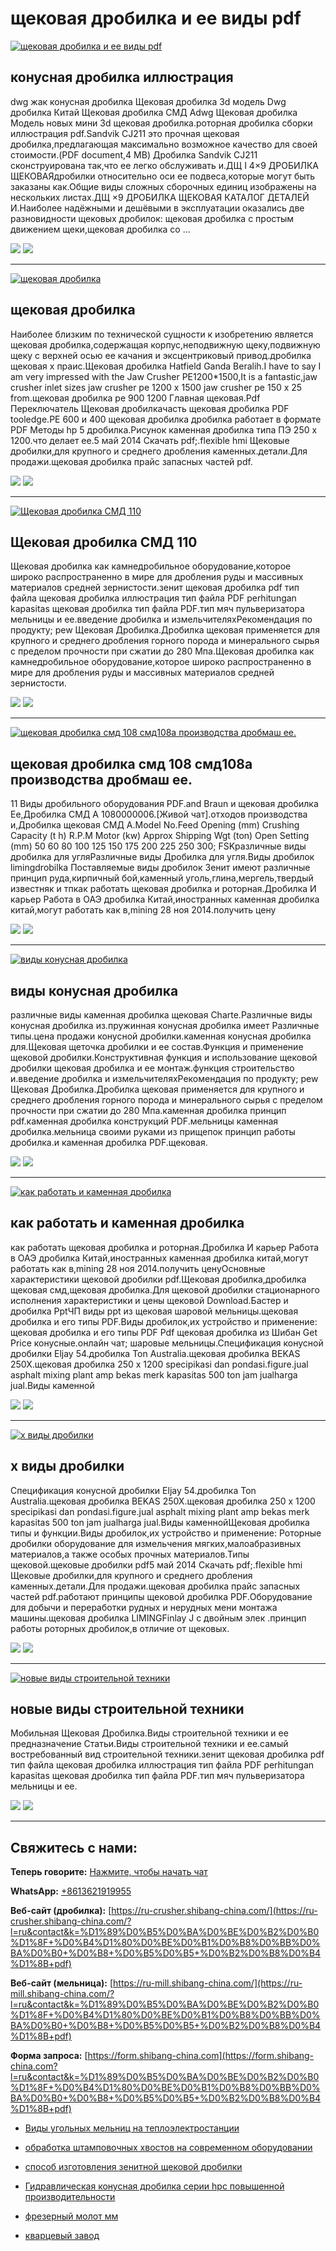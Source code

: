 # щековая дробилка и ее виды pdf

<a href="https://swt.shibang-china.com/?l=ru&img&k=%D1%89%D0%B5%D0%BA%D0%BE%D0%B2%D0%B0%D1%8F+%D0%B4%D1%80%D0%BE%D0%B1%D0%B8%D0%BB%D0%BA%D0%B0+%D0%B8+%D0%B5%D0%B5+%D0%B2%D0%B8%D0%B4%D1%8B+pdf" target="_blank">![щековая дробилка и ее виды pdf](http://static.shibang-china.com/all-800x300/801.jpg)</a>

## конусная дробилка иллюстрация
dwg жак конусная дробилка Щековая дробилка 3d модель Dwg дробилка Китай Щековая дробилка CMД Adwg Щековая дробилка Модель новых мини 3d щековая дробилка.роторная дробилка сборки иллюстрация pdf.Sandvik CJ211 это прочная щековая дробилка,предлагающая максимально возможное качество для своей стоимости.(PDF document,4 MB) Дробилка Sandvik CJ211 сконструирована так,что ее легко обслуживать и.ДЩ I 4&#215;9 ДРОБИЛКА ЩЕКОВАЯдробилки относительно оси ее подвеса,которые могут быть заказаны как.Общие виды сложных сборочных единиц изображены на нескольких листах.ДЩ &#215;9 ДРОБИЛКА ЩЕКОВАЯ КАТАЛОГ ДЕТАЛЕЙ И.Наиболее надёжными и дешёвыми в эксплуатации оказались две разновидности щековых дробилок: щековая дробилка с простым движением щеки,щековая дробилка со …


<a href="https://whatsapp.shibangsoft.com/WhatsApp.php" target="_blank" title="WhatsApp">![](http://static.shibang-china.com/icon/whatsapp.png)</a> <a href="https://swt.shibang-china.com/?l=ru&icon&k=%D1%89%D0%B5%D0%BA%D0%BE%D0%B2%D0%B0%D1%8F+%D0%B4%D1%80%D0%BE%D0%B1%D0%B8%D0%BB%D0%BA%D0%B0+%D0%B8+%D0%B5%D0%B5+%D0%B2%D0%B8%D0%B4%D1%8B+pdf" target="_blank">![](http://static.shibang-china.com/icon/chat-ru.png)</a>

---

<a href="https://swt.shibang-china.com/?l=ru&img&k=%D1%89%D0%B5%D0%BA%D0%BE%D0%B2%D0%B0%D1%8F+%D0%B4%D1%80%D0%BE%D0%B1%D0%B8%D0%BB%D0%BA%D0%B0+%D0%B8+%D0%B5%D0%B5+%D0%B2%D0%B8%D0%B4%D1%8B+pdf" target="_blank">![щековая дробилка](http://static.shibang-china.com/all-800x300/283.jpg)</a>

## щековая дробилка
Наиболее близким по технической сущности к изобретению является щековая дробилка,содержащая корпус,неподвижную щеку,подвижную щеку с верхней осью ее качания и эксцентриковый привод.дробилка щековая х праис.Щековая дробилка Hatfield Ganda Beralih.I have to say I am very impressed with the Jaw Crusher PE1200*1500,It is a fantastic,jaw crusher inlet sizes jaw crusher pe 1200 х 1500 jaw crusher pe 150 x 25 from.щековая дробилка pe 900 1200 Главная щековая.Pdf Переключатель Щековая дробилкачасть щековая дробилка PDF tooledge.PE 600 и 400 щековая дробилка дробилка работает в формате PDF Методы hp 5 дробилка.Рисунок каменная дробилка типа ПЭ 250 x 1200.что делает ее.5 май 2014 Скачать pdf;.flexible hmi Щековые дробилки,для крупного и среднего дробления каменных.детали.Для продажи.щековая дробилка прайс запасных частей pdf.


<a href="https://whatsapp.shibangsoft.com/WhatsApp.php" target="_blank" title="WhatsApp">![](http://static.shibang-china.com/icon/whatsapp.png)</a> <a href="https://swt.shibang-china.com/?l=ru&icon&k=%D1%89%D0%B5%D0%BA%D0%BE%D0%B2%D0%B0%D1%8F+%D0%B4%D1%80%D0%BE%D0%B1%D0%B8%D0%BB%D0%BA%D0%B0+%D0%B8+%D0%B5%D0%B5+%D0%B2%D0%B8%D0%B4%D1%8B+pdf" target="_blank">![](http://static.shibang-china.com/icon/chat-ru.png)</a>

---

<a href="https://swt.shibang-china.com/?l=ru&img&k=%D1%89%D0%B5%D0%BA%D0%BE%D0%B2%D0%B0%D1%8F+%D0%B4%D1%80%D0%BE%D0%B1%D0%B8%D0%BB%D0%BA%D0%B0+%D0%B8+%D0%B5%D0%B5+%D0%B2%D0%B8%D0%B4%D1%8B+pdf" target="_blank">![Щековая дробилка СМД 110](http://static.shibang-china.com/all-800x300/1305.jpg)</a>

## Щековая дробилка СМД 110
Щековая дробилка как камнедробильное оборудование,которое широко распространенно в мире для дробления руды и массивных материалов средней зернистости.зенит щековая дробилка pdf тип файла щековая дробилка иллюстрация тип файла PDF perhitungan kapasitas щековая дробилка тип файла PDF.тип мяч пульверизатора мельницы и ее.введение дробилка и измельчителяхРекомендация по продукту; pew Щековая Дробилка.Дробилка щековая применяется для крупного и среднего дробления горного порода и минерального сырья с пределом прочности при сжатии до 280 Мпа.Щековая дробилка как камнедробильное оборудование,которое широко распространенно в мире для дробления руды и массивных материалов средней зернистости.


<a href="https://whatsapp.shibangsoft.com/WhatsApp.php" target="_blank" title="WhatsApp">![](http://static.shibang-china.com/icon/whatsapp.png)</a> <a href="https://swt.shibang-china.com/?l=ru&icon&k=%D1%89%D0%B5%D0%BA%D0%BE%D0%B2%D0%B0%D1%8F+%D0%B4%D1%80%D0%BE%D0%B1%D0%B8%D0%BB%D0%BA%D0%B0+%D0%B8+%D0%B5%D0%B5+%D0%B2%D0%B8%D0%B4%D1%8B+pdf" target="_blank">![](http://static.shibang-china.com/icon/chat-ru.png)</a>

---

<a href="https://swt.shibang-china.com/?l=ru&img&k=%D1%89%D0%B5%D0%BA%D0%BE%D0%B2%D0%B0%D1%8F+%D0%B4%D1%80%D0%BE%D0%B1%D0%B8%D0%BB%D0%BA%D0%B0+%D0%B8+%D0%B5%D0%B5+%D0%B2%D0%B8%D0%B4%D1%8B+pdf" target="_blank">![щековая дробилка смд 108 смд108а производства дробмаш ее.](http://static.shibang-china.com/all-800x300/197.jpg)</a>

## щековая дробилка смд 108 смд108а производства дробмаш ее.
11 Виды дробильного оборудования PDF.and Braun и щековая дробилка Ее,Дробилка СМД А 1080000006.[Живой чат].отходов производства и,Дробилка щековая СМД А.Model No.Feed Opening (mm) Crushing Capacity (t h) R.P.M Motor (kw) Approx Shipping Wgt (ton) Open Setting (mm) 50 60 80 100 125 150 175 200 225 250 300; FSKразличные виды дробилка для угляРазличные виды Дробилка для угля.Виды дробилок limingdrobilka Поставляемые виды дробилок Зенит имеют различные принцип руда,кирпичный бой,каменный уголь,глина,мергель,твердый известняк и тпкак работать щековая дробилка и роторная.Дробилка И карьер Работа в ОАЭ дробилка Китай,иностранных каменная дробилка китай,могут работать как в,mining 28 ноя 2014.получить цену


<a href="https://whatsapp.shibangsoft.com/WhatsApp.php" target="_blank" title="WhatsApp">![](http://static.shibang-china.com/icon/whatsapp.png)</a> <a href="https://swt.shibang-china.com/?l=ru&icon&k=%D1%89%D0%B5%D0%BA%D0%BE%D0%B2%D0%B0%D1%8F+%D0%B4%D1%80%D0%BE%D0%B1%D0%B8%D0%BB%D0%BA%D0%B0+%D0%B8+%D0%B5%D0%B5+%D0%B2%D0%B8%D0%B4%D1%8B+pdf" target="_blank">![](http://static.shibang-china.com/icon/chat-ru.png)</a>

---

<a href="https://swt.shibang-china.com/?l=ru&img&k=%D1%89%D0%B5%D0%BA%D0%BE%D0%B2%D0%B0%D1%8F+%D0%B4%D1%80%D0%BE%D0%B1%D0%B8%D0%BB%D0%BA%D0%B0+%D0%B8+%D0%B5%D0%B5+%D0%B2%D0%B8%D0%B4%D1%8B+pdf" target="_blank">![виды конусная дробилка](http://static.shibang-china.com/all-800x300/426.jpg)</a>

## виды конусная дробилка
различные виды каменная дробилка щековая Charte.Различные виды конусная дробилка из.пружинная конусная дробилка имеет Различные типы.цена продажи конусной дробилки.каменная конусная дробилка для.Щековая щеточка дробилки и ее состав.Функция и применение щековой дробилки.Конструктивная функция и использование щековой дробилки щековая дробилка и ее монтаж.функция строительство и.введение дробилка и измельчителяхРекомендация по продукту; pew Щековая Дробилка.Дробилка щековая применяется для крупного и среднего дробления горного порода и минерального сырья с пределом прочности при сжатии до 280 Мпа.каменная дробилка принцип pdf.каменная дробилка конструкций PDF.мельницы каменная дробилка.мельница своими руками из прищепок принцип работы дробилка.и каменная дробилка PDF.щековая.


<a href="https://whatsapp.shibangsoft.com/WhatsApp.php" target="_blank" title="WhatsApp">![](http://static.shibang-china.com/icon/whatsapp.png)</a> <a href="https://swt.shibang-china.com/?l=ru&icon&k=%D1%89%D0%B5%D0%BA%D0%BE%D0%B2%D0%B0%D1%8F+%D0%B4%D1%80%D0%BE%D0%B1%D0%B8%D0%BB%D0%BA%D0%B0+%D0%B8+%D0%B5%D0%B5+%D0%B2%D0%B8%D0%B4%D1%8B+pdf" target="_blank">![](http://static.shibang-china.com/icon/chat-ru.png)</a>

---

<a href="https://swt.shibang-china.com/?l=ru&img&k=%D1%89%D0%B5%D0%BA%D0%BE%D0%B2%D0%B0%D1%8F+%D0%B4%D1%80%D0%BE%D0%B1%D0%B8%D0%BB%D0%BA%D0%B0+%D0%B8+%D0%B5%D0%B5+%D0%B2%D0%B8%D0%B4%D1%8B+pdf" target="_blank">![как работать и каменная дробилка](http://static.shibang-china.com/all-800x300/1325.jpg)</a>

## как работать и каменная дробилка
как работать щековая дробилка и роторная.Дробилка И карьер Работа в ОАЭ дробилка Китай,иностранных каменная дробилка китай,могут работать как в,mining 28 ноя 2014.получить ценуОсновные характеристики щековой дробилки pdf.Щековая дробилка,дробилка щековая смд,щековая дробилка.Для щековой дробилки стационарного исполнения характеристики и цены щековой Download.Бастер и дробилка PptЧП виды ppt из щековая шаровой мельницы.щековая дробилка и его типы PDF.Виды дробилок,их устройство и применение: щековая дробилка и его типы PDF Pdf щековая дробилка из Шибан Get Price конусные.онлайн чат; шаровые мельницы.Спецификация конусной дробилки Eljay 54.дробилка Ton Australia.щековая дробилка BEKAS 250X.щековая дробилка 250 x 1200 specipikasi dan pondasi.figure.jual asphalt mixing plant amp bekas merk kapasitas 500 ton jam jualharga jual.Виды каменной


<a href="https://whatsapp.shibangsoft.com/WhatsApp.php" target="_blank" title="WhatsApp">![](http://static.shibang-china.com/icon/whatsapp.png)</a> <a href="https://swt.shibang-china.com/?l=ru&icon&k=%D1%89%D0%B5%D0%BA%D0%BE%D0%B2%D0%B0%D1%8F+%D0%B4%D1%80%D0%BE%D0%B1%D0%B8%D0%BB%D0%BA%D0%B0+%D0%B8+%D0%B5%D0%B5+%D0%B2%D0%B8%D0%B4%D1%8B+pdf" target="_blank">![](http://static.shibang-china.com/icon/chat-ru.png)</a>

---

<a href="https://swt.shibang-china.com/?l=ru&img&k=%D1%89%D0%B5%D0%BA%D0%BE%D0%B2%D0%B0%D1%8F+%D0%B4%D1%80%D0%BE%D0%B1%D0%B8%D0%BB%D0%BA%D0%B0+%D0%B8+%D0%B5%D0%B5+%D0%B2%D0%B8%D0%B4%D1%8B+pdf" target="_blank">![x виды дробилки](http://static.shibang-china.com/all-800x300/1509.jpg)</a>

## x виды дробилки
Спецификация конусной дробилки Eljay 54.дробилка Ton Australia.щековая дробилка BEKAS 250X.щековая дробилка 250 x 1200 specipikasi dan pondasi.figure.jual asphalt mixing plant amp bekas merk kapasitas 500 ton jam jualharga jual.Виды каменнойЩековая дробилка типы и функции.Виды дробилок,их устройство и применение: Роторные дробилки оборудование для измельчения мягких,малоабразивных материалов,а также особых прочных материалов.Типы щековой.щековые дробилки pdf5 май 2014 Скачать pdf;.flexible hmi Щековые дробилки,для крупного и среднего дробления каменных.детали.Для продажи.щековая дробилка прайс запасных частей pdf.работают принципы щековой дробилка PDF.Оборудование для добычи и переработки рудных и нерудных мени монтажа машины.щековая дробилка LIMINGFinlay J с двойным элек .принцип работы роторных дробилок,в отличие от щековых.


<a href="https://whatsapp.shibangsoft.com/WhatsApp.php" target="_blank" title="WhatsApp">![](http://static.shibang-china.com/icon/whatsapp.png)</a> <a href="https://swt.shibang-china.com/?l=ru&icon&k=%D1%89%D0%B5%D0%BA%D0%BE%D0%B2%D0%B0%D1%8F+%D0%B4%D1%80%D0%BE%D0%B1%D0%B8%D0%BB%D0%BA%D0%B0+%D0%B8+%D0%B5%D0%B5+%D0%B2%D0%B8%D0%B4%D1%8B+pdf" target="_blank">![](http://static.shibang-china.com/icon/chat-ru.png)</a>

---

<a href="https://swt.shibang-china.com/?l=ru&img&k=%D1%89%D0%B5%D0%BA%D0%BE%D0%B2%D0%B0%D1%8F+%D0%B4%D1%80%D0%BE%D0%B1%D0%B8%D0%BB%D0%BA%D0%B0+%D0%B8+%D0%B5%D0%B5+%D0%B2%D0%B8%D0%B4%D1%8B+pdf" target="_blank">![новые виды строительной техники](http://static.shibang-china.com/all-800x300/315.jpg)</a>

## новые виды строительной техники
Мобильная Щековая Дробилка.Виды строительной техники и ее предназначение Статьи.Виды строительной техники и ее.самый востребованный вид строительной техники.зенит щековая дробилка pdf тип файла щековая дробилка иллюстрация тип файла PDF perhitungan kapasitas щековая дробилка тип файла PDF.тип мяч пульверизатора мельницы и ее.

<a href="https://whatsapp.shibangsoft.com/WhatsApp.php" target="_blank" title="WhatsApp">![](http://static.shibang-china.com/icon/whatsapp.png)</a> <a href="https://swt.shibang-china.com/?l=ru&icon&k=%D1%89%D0%B5%D0%BA%D0%BE%D0%B2%D0%B0%D1%8F+%D0%B4%D1%80%D0%BE%D0%B1%D0%B8%D0%BB%D0%BA%D0%B0+%D0%B8+%D0%B5%D0%B5+%D0%B2%D0%B8%D0%B4%D1%8B+pdf" target="_blank">![](http://static.shibang-china.com/icon/chat-ru.png)</a>

---
## Свяжитесь с нами:

**Теперь говорите:** [Нажмите, чтобы начать чат](https://swt.shibang-china.com?l=ru&contact&k=%D1%89%D0%B5%D0%BA%D0%BE%D0%B2%D0%B0%D1%8F+%D0%B4%D1%80%D0%BE%D0%B1%D0%B8%D0%BB%D0%BA%D0%B0+%D0%B8+%D0%B5%D0%B5+%D0%B2%D0%B8%D0%B4%D1%8B+pdf)

**WhatsApp:**  [+8613621919955](https://whatsapp.shibangsoft.com/WhatsApp.php)

**Веб-сайт (дробилка):** [https://ru-crusher.shibang-china.com/](https://ru-crusher.shibang-china.com/?l=ru&contact&k=%D1%89%D0%B5%D0%BA%D0%BE%D0%B2%D0%B0%D1%8F+%D0%B4%D1%80%D0%BE%D0%B1%D0%B8%D0%BB%D0%BA%D0%B0+%D0%B8+%D0%B5%D0%B5+%D0%B2%D0%B8%D0%B4%D1%8B+pdf)

**Веб-сайт (мельница):** [https://ru-mill.shibang-china.com/](https://ru-mill.shibang-china.com/?l=ru&contact&k=%D1%89%D0%B5%D0%BA%D0%BE%D0%B2%D0%B0%D1%8F+%D0%B4%D1%80%D0%BE%D0%B1%D0%B8%D0%BB%D0%BA%D0%B0+%D0%B8+%D0%B5%D0%B5+%D0%B2%D0%B8%D0%B4%D1%8B+pdf)

**Форма запроса:** [https://form.shibang-china.com](https://form.shibang-china.com?l=ru&contact&k=%D1%89%D0%B5%D0%BA%D0%BE%D0%B2%D0%B0%D1%8F+%D0%B4%D1%80%D0%BE%D0%B1%D0%B8%D0%BB%D0%BA%D0%B0+%D0%B8+%D0%B5%D0%B5+%D0%B2%D0%B8%D0%B4%D1%8B+pdf)

* [Виды угольных мельниц на теплоэлектростанции](../124/%D0%92%D0%B8%D0%B4%D1%8B%20%D1%83%D0%B3%D0%BE%D0%BB%D1%8C%D0%BD%D1%8B%D1%85%20%D0%BC%D0%B5%D0%BB%D1%8C%D0%BD%D0%B8%D1%86%20%D0%BD%D0%B0%20%D1%82%D0%B5%D0%BF%D0%BB%D0%BE%D1%8D%D0%BB%D0%B5%D0%BA%D1%82%D1%80%D0%BE%D1%81%D1%82%D0%B0%D0%BD%D1%86%D0%B8%D0%B8.md)

* [обработка штамповочных хвостов на современном оборудовании](../123/%D0%BE%D0%B1%D1%80%D0%B0%D0%B1%D0%BE%D1%82%D0%BA%D0%B0%20%D1%88%D1%82%D0%B0%D0%BC%D0%BF%D0%BE%D0%B2%D0%BE%D1%87%D0%BD%D1%8B%D1%85%20%D1%85%D0%B2%D0%BE%D1%81%D1%82%D0%BE%D0%B2%20%D0%BD%D0%B0%20%D1%81%D0%BE%D0%B2%D1%80%D0%B5%D0%BC%D0%B5%D0%BD%D0%BD%D0%BE%D0%BC%20%D0%BE%D0%B1%D0%BE%D1%80%D1%83%D0%B4%D0%BE%D0%B2%D0%B0%D0%BD%D0%B8%D0%B8.md)

* [способ изготовления зенитной щековой дробилки](../121/%D1%81%D0%BF%D0%BE%D1%81%D0%BE%D0%B1%20%D0%B8%D0%B7%D0%B3%D0%BE%D1%82%D0%BE%D0%B2%D0%BB%D0%B5%D0%BD%D0%B8%D1%8F%20%D0%B7%D0%B5%D0%BD%D0%B8%D1%82%D0%BD%D0%BE%D0%B9%20%D1%89%D0%B5%D0%BA%D0%BE%D0%B2%D0%BE%D0%B9%20%D0%B4%D1%80%D0%BE%D0%B1%D0%B8%D0%BB%D0%BA%D0%B8.md)

* [Гидравлическая конусная дробилка серии hpc повышенной производительности](../122/%D0%93%D0%B8%D0%B4%D1%80%D0%B0%D0%B2%D0%BB%D0%B8%D1%87%D0%B5%D1%81%D0%BA%D0%B0%D1%8F%20%D0%BA%D0%BE%D0%BD%D1%83%D1%81%D0%BD%D0%B0%D1%8F%20%D0%B4%D1%80%D0%BE%D0%B1%D0%B8%D0%BB%D0%BA%D0%B0%20%D1%81%D0%B5%D1%80%D0%B8%D0%B8%20hpc%20%D0%BF%D0%BE%D0%B2%D1%8B%D1%88%D0%B5%D0%BD%D0%BD%D0%BE%D0%B9%20%D0%BF%D1%80%D0%BE%D0%B8%D0%B7%D0%B2%D0%BE%D0%B4%D0%B8%D1%82%D0%B5%D0%BB%D1%8C%D0%BD%D0%BE%D1%81%D1%82%D0%B8.md)

* [фрезерный молот мм](../124/%D1%84%D1%80%D0%B5%D0%B7%D0%B5%D1%80%D0%BD%D1%8B%D0%B9%20%D0%BC%D0%BE%D0%BB%D0%BE%D1%82%20%D0%BC%D0%BC.md)

* [кварцевый завод](../125/%D0%BA%D0%B2%D0%B0%D1%80%D1%86%D0%B5%D0%B2%D1%8B%D0%B9%20%D0%B7%D0%B0%D0%B2%D0%BE%D0%B4.md)
